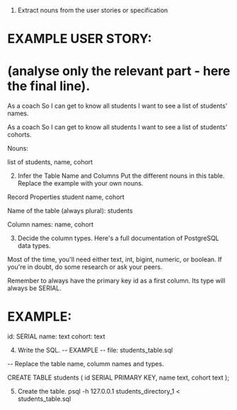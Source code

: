 1. Extract nouns from the user stories or specification
# EXAMPLE USER STORY:
# (analyse only the relevant part - here the final line).

As a coach
So I can get to know all students
I want to see a list of students' names.

As a coach
So I can get to know all students
I want to see a list of students' cohorts.

Nouns:

list of students, name, cohort

2. Infer the Table Name and Columns
Put the different nouns in this table. Replace the example with your own nouns.

Record	Properties
student  name, cohort

Name of the table (always plural): students

Column names: name, cohort

3. Decide the column types.
Here's a full documentation of PostgreSQL data types.

Most of the time, you'll need either text, int, bigint, numeric, or boolean. If you're in doubt, do some research or ask your peers.

Remember to always have the primary key id as a first column. Its type will always be SERIAL.

# EXAMPLE:

id: SERIAL
name: text
cohort: text

4. Write the SQL.
-- EXAMPLE
-- file: students_table.sql

-- Replace the table name, columm names and types.

CREATE TABLE students (
  id SERIAL PRIMARY KEY,
  name text,
  cohort text
);

5. Create the table.
psql -h 127.0.0.1 students_directory_1 < students_table.sql